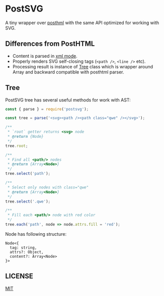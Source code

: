 # PostSVG

A tiny wrapper over [posthml](https://github.com/posthtml/posthtml) with the same 
API optimized for working with SVG.

## Differences from PostHTML

- Content is parsed in [xml mode](https://github.com/fb55/htmlparser2/wiki/Parser-options#option-xmlmode).
- Properly renders SVG self-closing tags (`<path />`, `<line />` etc).
- Processing result is instance of [Tree](https://github.com/kisenka/svg-mixer/blob/master/packages/postsvg/lib/tree.js) class which is wrapper 
  around Array and backward compatible with posthtml parser.

## Tree

PostSVG tree has several useful methods for work with AST:

```js
const { parse } = require('postsvg');

const tree = parse('<svg><path /><path class="qwe" /></svg>');

/**
 * `root` getter returns <svg> node
 * @return {Node}
 */ 
tree.root;

/**
 * Find all <path/> nodes
 * @return {Array<Node>}
 */
tree.select('path'); 

/**
 * Select only nodes with class="qwe"
 * @return {Array<Node>}
 */
tree.select('.qwe');

/**
 * Fill each <path/> node with red color 
 */
tree.each('path', node => node.attrs.fill = 'red');
```

Node has following structure:
```
Node<{
  tag: string,
  attrs?: Object,
  content?: Array<Node>
}>
```

## LICENSE

[MIT](https://github.com/JetBrains/svg-mixer/blob/master/LICENSE)

